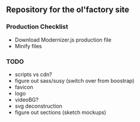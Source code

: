 ## Repository for the ol'factory site

### Production Checklist
* Download Modernizer.js production file
* Minify files

### TODO
* scripts vs cdn?
* figure out sass/susy (switch over from boostrap)
* favicon
* logo
* videoBG?
* svg deconstruction
* figure out sections (sketch mockups)

